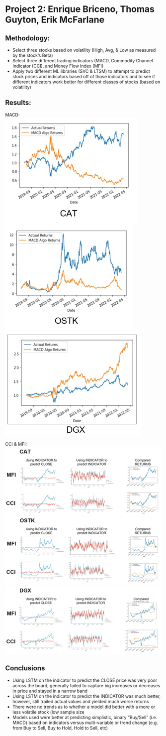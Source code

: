 # Project 2: Enrique Briceno, Thomas Guyton, Erik McFarlane

## Methodology:
<ul>
  <li>Select three stocks based on volatility (High, Avg, & Low as measured by the stock’s Beta)
  <li>Select three different trading indicators (MACD, Commodity Channel Indicator (CCI), and Money Flow Index (MFI)
  <li>Apply two different ML libraries (SVC & LTSM) to attempt to predict stock prices and indicators based off of those indicators and to see if different indicators work better for different classes of stocks (based on volatility)
</ul>

## Results:
MACD: 
<br>
![Alt text](https://github.com/e-mcfarlane/project-2/blob/main/cat-macd.jpg "CAT MACD results") 
<br>
![Alt text](https://github.com/e-mcfarlane/project-2/blob/main/ostk-macd.jpg "OSTK MACD results")
<br>
![Alt text](https://github.com/e-mcfarlane/project-2/blob/main/dgx-macd.jpg "DGX MACD results")

CCI & MFI: 
<br>
![Alt text](https://github.com/e-mcfarlane/project-2/blob/main/cat-cci-mfi.jpg "CAT CCI & MFI results")
<br>
![Alt text](https://github.com/e-mcfarlane/project-2/blob/main/ostk-cci-mfi.jpg "OSTK CCI & MFI results")
<br>
![Alt text](https://github.com/e-mcfarlane/project-2/blob/main/dgx-cci-mfi.jpg "DGX CCI & MFI results")
 


## Conclusions
<ul>
  <li>Using LSTM on the indicator to predict the CLOSE price was very poor across the board, generally failed to capture big increases or decreases in price and stayed in a narrow band
  <li>Using LSTM on the indicator to predict the INDICATOR was much better, however, still trailed actual values and yielded much worse returns
  <li>There were no trends as to whether a model did better with a more or less volatile stock (low sample size
  <li>Models used were better at predicting simplistic, binary “Buy/Sell” (i.e. MACD) based on indicators versus multi-variable or trend change (e.g. from Buy to Sell, Buy to Hold, Hold to Sell, etc)
